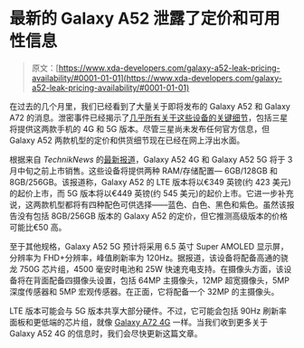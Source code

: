 # 最新的 Galaxy A52 泄露了定价和可用性信息

> 原文：[https://www.xda-developers.com/galaxy-a52-leak-pricing-availability/#0001-01-01](https://www.xda-developers.com/galaxy-a52-leak-pricing-availability/#0001-01-01)

在过去的几个月里，我们已经看到了大量关于即将发布的 Galaxy A52 和 Galaxy A72 的消息。泄密事件已经揭示了[几乎所有关于这些设备的关键细节](https://www.xda-developers.com/samsung-galaxy-a52-5g-galaxy-a72-high-refresh-rate-displays/)，包括三星将提供这两款手机的 4G 和 5G 版本。尽管三星尚未发布任何官方信息，但 Galaxy A52 两款机型的定价和供货细节现在已经在网上浮出水面。

根据来自 *TechnikNews* 的[最新报道](https://www.techniknews.net/news/samsung-galaxy-a52-5g-preise-der-mittelklassegeraete-vorab-exklusiv/)，Galaxy A52 4G 和 Galaxy A52 5G 将于 3 月中旬之前上市销售。这些设备将提供两种 RAM/存储配置— 6GB/128GB 和 8GB/256GB。该报道称，Galaxy A52 的 LTE 版本将以€349 英镑(约 423 美元)的起价上市，而 5G 版本将以€449 英镑(约 545 美元)的起价上市。它进一步补充说，这两款机型都将有四种配色可供选择——蓝色、白色、黑色和紫色。虽然该报告没有包括 8GB/256GB 版本的 Galaxy A52 的定价，但它推测高级版本的价格可能比€50 高。

至于其他规格，Galaxy A52 5G 预计将采用 6.5 英寸 Super AMOLED 显示屏，分辨率为 FHD+分辨率，峰值刷新率为 120Hz。据报道，该设备将配备高通的骁龙 750G 芯片组，4500 毫安时电池和 25W 快速充电支持。在摄像头方面，该设备将在背面配备四摄像头设置，包括 64MP 主摄像头，12MP 超宽摄像头，5MP 深度传感器和 5MP 宏观传感器。在正面，它将配备一个 32MP 的主摄像头。

LTE 版本可能会与 5G 版本共享大部分硬件。不过，它可能会包括 90Hz 刷新率面板和更低端的芯片组，就像 [Galaxy A72 4G](https://www.xda-developers.com/galaxy-a72-4g-leaked-press-renders-specs/) 一样。当我们收到更多关于 Galaxy A52 4G 的信息时，我们会尽快更新这篇文章。